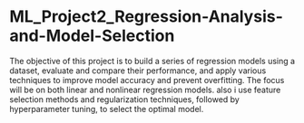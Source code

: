 # ML_Project2_Regression-Analysis-and-Model-Selection

The objective of this project is to build a series of regression models using a dataset, evaluate and
compare their performance, and apply various techniques to improve model accuracy and prevent
overfitting.
The focus will be on both linear and nonlinear regression models. also i use
feature selection methods and regularization techniques, followed by hyperparameter tuning, to
select the optimal model.
